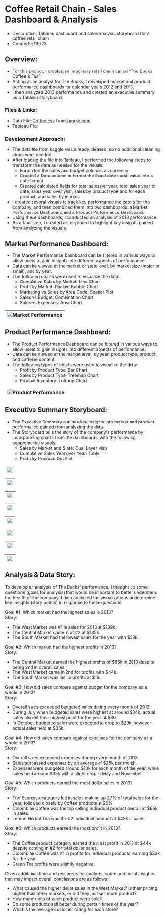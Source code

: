 # Coffee Retail Chain - Sales Dashboard & Analysis  
- Description: Tableau dashboard and sales analysis storyboard for a coffee retail chain  
- Created: 6/10/23    
  
## Overview:  
- For this project, I created an imaginary retail chain called "The Bucks Coffee & Tea".  
- Acting as an analyst for The Bucks, I developed market and product performance dashboards for calendar years 2012 and 2013.  
- I then analyzed 2013 performance and created an executive summary as a Tableau storyboard.   

### Files & Links:  
- Data File: [Coffee.csv](Coffee.csv) from <a href="https://www.kaggle.com/datasets/arjunbhaybhang/coffee-chains-dataset?select=Coffee.csv" target="_blank">kaggle.com</a>
- Tableau File: 

### Development Approach:
- The data file from kaggle was already cleaned, so no additional cleaning steps were needed. 
- After loading the file into Tableau, I performed the following steps to transform the data as needed for the visuals:
    - Formatted the sales and budget columns as currency
    - Created a Date column to format the Excel date serial value into a date format
    - Created calculated fields for total sales per year, total sales year to date, sales year over year, sales by product type and for each product, and sales by market.
- I created several visuals to track key performance indicators for the company, and then combined them into two dashboards: a Market Performance Dashboard and a Product Performance Dashboard.  
- Using these dashboards, I conducted an analysis of 2013 performance.
- As a final step, I created a storyboard to highlight key insights gained from analyzing the visuals.
    
## Market Performance Dashboard:
- The Market Performance Dashboard can be filtered in various ways to allow users to gain insights into different aspects of performance.  
- Data can be viewed at the market or state level, by market size (major or small), and by year.  
- The following charts were used to visualize the data:  
    - Cumulative Sales by Market: Line Chart  
    - Profit by Market: Packed Bubble Chart
    - Marketing vs Sales by Area Code: Scatter Plot
    - Sales vs Budget: Combination Chart
    - Sales vs Expenses: Area Chart
  
|![Market Performance](images/market_dashboard.png)|
|-|

## Product Performance Dashboard:  
- The Product Performance Dashboard can be filtered in various ways to allow users to gain insights into different aspects of performance.
- Data can be viewed at the market level, by year, product type, product, and caffeine content.  
- The following types of charts were used to visualize the data:  
    - Profit by Product Type: Bar Chart
    - Sales by Product Type: Treemap Chart
    - Product Inventory: Lollipop Chart
    
|![Product Performance](images/product_dashboard.png)|  
|-|

## Executive Summary Storyboard:  
- The Executive Summary outlines key insights into market and product performance gained from analyzing the data. 
- The Storyboard tells the story of the company's performance by incorporating charts from the dashboards, with the following supplemental visuals:
    - Sales by Market and State: Dual Layer Map
    - Cumulative Sales Year over Year: Table
    - Profit by Product: Dot Plot

|<img src="https://github.com/mandi1120/coffee_retail_analysis/blob/main/images/story_page_1.png?raw=true" name="story1">|  
|-|  

|<img src="https://github.com/mandi1120/coffee_retail_analysis/blob/main/images/story_page_2.png?raw=true" name="story2">|  
|-|  

|<img src="https://github.com/mandi1120/coffee_retail_analysis/blob/main/images/story_page_3.png?raw=true" name="story3">|  
|-|  

|<img src="https://github.com/mandi1120/coffee_retail_analysis/blob/main/images/story_page_4.png?raw=true" name="story4">|
|-|  

|<img src="https://github.com/mandi1120/coffee_retail_analysis/blob/main/images/story_page_5.png?raw=true" name="story5">|
|-|  

|<img src="https://github.com/mandi1120/coffee_retail_analysis/blob/main/images/story_page_6.png?raw=true" name="story6">|
|-|  

|<img src="https://github.com/mandi1120/coffee_retail_analysis/blob/main/images/story_page_7.png?raw=true" name="story7">|
|-|  

|<img src="https://github.com/mandi1120/coffee_retail_analysis/blob/main/images/story_page_8.png?raw=true" name="story8">|
|-|  
  
## Analysis & Data Story:
To develop an analysis of The Bucks' performance, I thought up some questions (goals for analysis) that would be important to better understand the health of the company. I then analyzed the visualizations to determine key insights (story points) in response to these questions.  
  
Goal #1:  Which market had the highest sales in 2013?  
Story:  
- The West Market was #1 in sales for 2013 at $139k.  
- The Central Market came in at #2 at $135k.  
- The South Market had the lowest sales for the year with $53k.  
  
Goal #2:  Which market had the highest profits in 2013?   
Story:   
- The Central Market earned the highest profits of $56k in 2013 despite being 2nd in overall sales.  
- The West Market came in 2nd for profits with $44k.  
- The South Market was last in profits at $19.  
  
Goal #3:  How did sales compare against budget for the company as a whole in 2013?  
Story:   
- Overall sales exceeded budgeted sales during every month of 2013.  
- During July when budgeted sales were highest at around $34k, actual sales also hit their highest point for the year at $36.  
- In October, budgeted sales were expected to drop to $29k, however actual sales held at $35k.  
  
Goal #4:  How did sales compare against expenses for the company as a whole in 2013?  
Story:  
- Overall sales exceeded expenses during every month of 2013.  
- Sales surpassed expenses by an average of $25k per month.
- Expenses were budgeted around $10k for each month of the year, while sales held around $35k with a slight drop in May and November.  
    
Goal #5:  Which products earned the most dollar sales in 2013?  
Story:  
- The Espresso category led in sales making up 27% of total sales for the year, followed closely by Coffee products at 26%.
- Colombian Coffee was the top selling individual product overall at $65k in sales.
- Lemon Herbal Tea was the #2 individual product at $49k in sales.  
  
Goal #6:  Which products earned the most profit in 2013?  
Story:   
- The Coffee product category earned the most profit in 2013 at $44k despite coming in #2 for total dollar sales.
- Colombian Coffee was #1 in profits for individual products, earning $33k for the year.
- Green Tea profits were slightly negative.  
   
Given additional time and resources for analysis, some additional insights that may impact overall conclusions are as follows:  
- What caused the higher dollar sales in the West Market? Is their pricing higher than other markets, or did they just sell more product?
- How many units of each product were sold?
- Do some products sell better during certain times of the year?
- What is the average customer rating for each store?




<br/>  
<br/>  
<br/>  
<br/>  
<br/>  
<br/>     
